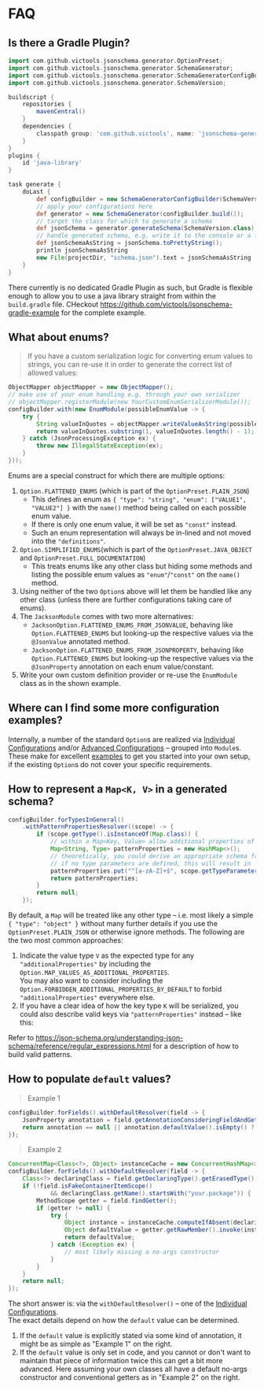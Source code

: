 # FAQ
## Is there a Gradle Plugin?
```groovy
import com.github.victools.jsonschema.generator.OptionPreset;
import com.github.victools.jsonschema.generator.SchemaGenerator;
import com.github.victools.jsonschema.generator.SchemaGeneratorConfigBuilder;
import com.github.victools.jsonschema.generator.SchemaVersion;

buildscript {
    repositories {
        mavenCentral()
    }
    dependencies {
        classpath group: 'com.github.victools', name: 'jsonschema-generator', version: '4.16.0'
    }
}
plugins {
    id 'java-library'
}

task generate {
    doLast {
        def configBuilder = new SchemaGeneratorConfigBuilder(SchemaVersion.DRAFT_2019_09, OptionPreset.PLAIN_JSON);
        // apply your configurations here
        def generator = new SchemaGenerator(configBuilder.build());
        // target the class for which to generate a schema
        def jsonSchema = generator.generateSchema(SchemaVersion.class);
        // handle generated schema, e.g. write it to the console or a file
        def jsonSchemaAsString = jsonSchema.toPrettyString();
        println jsonSchemaAsString
        new File(projectDir, "schema.json").text = jsonSchemaAsString
    }
}
```

There currently is no dedicated Gradle Plugin as such, but Gradle is flexible enough to allow you to use a java library straight from within the `build.gradle` file.
CHeckout https://github.com/victools/jsonschema-gradle-example for the complete example.

## What about enums?
> If you have a custom serialization logic for converting enum values to strings, you can re-use it in order to generate the correct list of allowed values:

```java
ObjectMapper objectMapper = new ObjectMapper();
// make use of your enum handling e.g. through your own serializer
// objectMapper.registerModule(new YourCustomEnumSerializerModule());
configBuilder.with(new EnumModule(possibleEnumValue -> {
    try {
        String valueInQuotes = objectMapper.writeValueAsString(possibleEnumValue);
        return valueInQuotes.substring(1, valueInQuotes.length() - 1);
    } catch (JsonProcessingException ex) {
        throw new IllegalStateException(ex);
    }
}));
```

Enums are a special construct for which there are multiple options:
1. `Option.FLATTENED_ENUMS` (which is part of the `OptionPreset.PLAIN_JSON`)
   * This defines an enum as `{ "type": "string", "enum": ["VALUE1", "VALUE2"] }` with the `name()` method being called on each possible enum value.
   * If there is only one enum value, it will be set as `"const"` instead.
   * Such an enum representation will always be in-lined and not moved into the `"definitions"`.
2. `Option.SIMPLIFIED_ENUMS`(which is part of the `OptionPreset.JAVA_OBJECT` and `OptionPreset.FULL_DOCUMENTATION`)
   * This treats enums like any other class but hiding some methods and listing the possible enum values as `"enum"`/`"const"` on the `name()` method.
3. Using neither of the two `Option`s above will let them be handled like any other class (unless there are further configurations taking care of enums).
4. The `JacksonModule` comes with two more alternatives:
   * `JacksonOption.FLATTENED_ENUMS_FROM_JSONVALUE`, behaving like `Option.FLATTENED_ENUMS` but looking-up the respective values via the `@JsonValue` annotated method.
   * `JacksonOption.FLATTENED_ENUMS_FROM_JSONPROPERTY`, behaving like `Option.FLATTENED_ENUMS` but looking-up the respective values via the `@JsonProperty` annotation on each enum value/constant.
5. Write your own custom definition provider or re-use the `EnumModule` class as in the shown example.

## Where can I find some more configuration examples?
Internally, a number of the standard `Option`s are realized via [Individual Configurations](#individual-configurations) and/or [Advanced Configurations](#advanced-configurations) – grouped into `Module`s.   
These make for excellent [examples](https://github.com/victools/jsonschema-generator/tree/master/jsonschema-generator/src/main/java/com/github/victools/jsonschema/generator/impl/module) to get you started into your own setup, if the existing `Option`s do not cover your specific requirements.

## How to represent a `Map<K, V>` in a generated schema?
```java
configBuilder.forTypesInGeneral()
    .withPatternPropertiesResolver((scope) -> {
        if (scope.getType().isInstanceOf(Map.class)) {
            // within a Map<Key, Value> allow additional properties of the Value type, with purely alphabetic keys
            Map<String, Type> patternProperties = new HashMap<>();
            // theoretically, you could derive an appropriate schema from the key type, accessible via the same getTypeParameterFor() method
            // if no type parameters are defined, this will result in `{}` to be set as value schema and thereby allowing any values for matching keys
            patternProperties.put("^[a-zA-Z]+$", scope.getTypeParameterFor(Map.class, 1));
            return patternProperties;
        }
        return null;
    });
```

By default, a `Map` will be treated like any other type – i.e. most likely a simple `{ "type": "object" }` without many further details if you use the `OptionPreset.PLAIN_JSON` or otherwise ignore methods.
The following are the two most common approaches:
 1. Indicate the value type `V` as the expected type for any `"additionalProperties"` by including the `Option.MAP_VALUES_AS_ADDITIONAL_PROPERTIES`.   
You may also want to consider including the `Option.FORBIDDEN_ADDITIONAL_PROPERTIES_BY_DEFAULT` to forbid `"additionalProperties"` everywhere else.
 2. If you have a clear idea of how the key type `K` will be serialized, you could also describe valid keys via `"patternProperties"` instead – like this:

Refer to https://json-schema.org/understanding-json-schema/reference/regular_expressions.html for a description of how to build valid patterns.

## How to populate `default` values?
> Example 1

```java
configBuilder.forFields().withDefaultResolver(field -> {
    JsonProperty annotation = field.getAnnotationConsideringFieldAndGetter(JsonProperty.class);
    return annotation == null || annotation.defaultValue().isEmpty() ? null : annotation.defaultValue());
});
```

> Example 2

```java
ConcurrentMap<Class<?>, Object> instanceCache = new ConcurrentHashMap<>();
configBuilder.forFields().withDefaultResolver(field -> {
    Class<?> declaringClass = field.getDeclaringType().getErasedType();
    if (!field.isFakeContainerItemScope()
            && declaringClass.getName().startsWith("your.package")) {
        MethodScope getter = field.findGetter();
        if (getter != null) {
            try {
                Object instance = instanceCache.computeIfAbsent(declaringClass, declaringClass::newInstance);
                Object defaultValue = getter.getRawMember().invoke(instance);
                return defaultValue;
            } catch (Exception ex) {
                // most likely missing a no-args constructor
            }
        }
    }
    return null;
});
```

The short answer is: via the `withDefaultResolver()` – one of the [Individual Configurations](#13-individual-configurations).   
The exact details depend on how the `default` value can be determined.
1. If the `default` value is explicitly stated via some kind of annotation, it might be as simple as "Example 1" on the right.
2. If the `default` value is only set in code, and you cannot or don't want to maintain that piece of information twice this can get a bit more advanced. Here assuming your own classes all have a default no-args constructor and conventional getters as in "Example 2" on the right.
